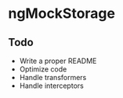 # ngMockStorage


## Todo
* Write a proper README
* Optimize code
* Handle transformers
* Handle interceptors